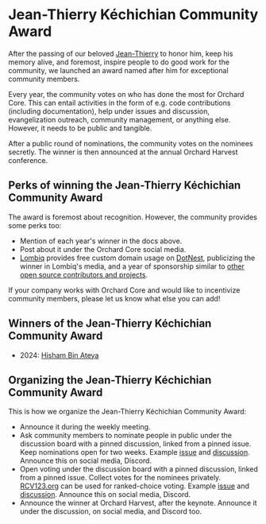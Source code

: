# Jean-Thierry Kéchichian Community Award

After the passing of our beloved [Jean-Thierry](../jean-thierry/README.md) to honor him, keep his memory alive, and foremost, inspire people to do good work for the community, we launched an award named after him for exceptional community members.

Every year, the community votes on who has done the most for Orchard Core. This can entail activities in the form of e.g. code contributions (including documentation), help under issues and discussion, evangelization outreach, community management, or anything else. However, it needs to be public and tangible.

After a public round of nominations, the community votes on the nominees secretly. The winner is then announced at the annual Orchard Harvest conference.

## Perks of winning the Jean-Thierry Kéchichian Community Award

The award is foremost about recognition. However, the community provides some perks too:

- Mention of each year's winner in the docs above.
- Post about it under the Orchard Core social media.
- [Lombiq](https://lombiq.com/) provides free custom domain usage on [DotNest](https://dotnest.com/), publicizing the winner in Lombiq's media, and a year of sponsorship similar to [other open source contributors and projects](https://lombiq.com/open-source).

If your company works with Orchard Core and would like to incentivize community members, please let us know what else you can add!

## Winners of the Jean-Thierry Kéchichian Community Award

- 2024: [Hisham Bin Ateya](https://github.com/hishamco)

## Organizing the Jean-Thierry Kéchichian Community Award

This is how we organize the Jean-Thierry Kéchichian Community Award:

- Announce it during the weekly meeting.
- Ask community members to nominate people in public under the discussion board with a pinned discussion, linked from a pinned issue. Keep nominations open for two weeks. Example [issue](https://github.com/OrchardCMS/OrchardCore/issues/16555) and [discussion](https://github.com/OrchardCMS/OrchardCore/discussions/16553). Announce this on social media, Discord.
- Open voting under the discussion board with a pinned discussion, linked from a pinned issue. Collect votes for the nominees privately. [RCV123.org](https://www.rcv123.org/) can be used for ranked-choice voting. Example [issue](https://github.com/OrchardCMS/OrchardCore/issues/16633) and [discussion](https://github.com/OrchardCMS/OrchardCore/discussions/16632). Announce this on social media, Discord.
- Announce the winner at Orchard Harvest, after the keynote. Announce it under the discussion, on social media, and Discord too.
